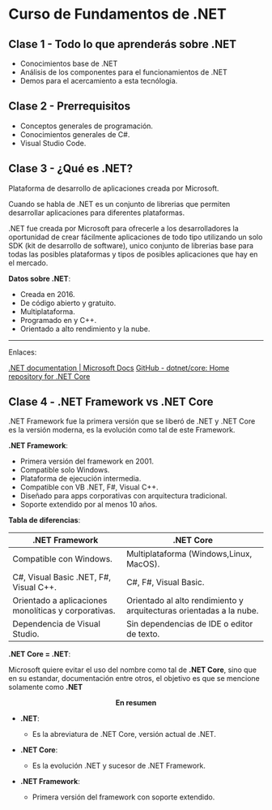 # Curso de Fundamentos de .NET

## Clase 1 - Todo lo que aprenderás sobre .NET

- Conocimientos base de .NET
- Análisis de los componentes para el funcionamientos de .NET
- Demos para el acercamiento a esta tecnólogia.

## Clase 2 - Prerrequisitos

- Conceptos generales de programación.
- Conocimientos generales de C#.
- Visual Studio Code.

## Clase 3 - ¿Qué es .NET?

Plataforma de desarrollo de aplicaciones creada por Microsoft.

Cuando se habla de .NET es un conjunto de librerias que permiten desarrollar aplicaciones para diferentes plataformas.

.NET fue creada por Microsoft para ofrecerle a los desarrolladores la oportunidad de crear fácilmente aplicaciones de todo tipo utilizando un solo SDK (kit de desarrollo de software), unico conjunto de librerias base para todas las posibles plataformas y tipos de posibles aplicaciones que hay en el mercado.

**Datos sobre .NET**:

- Creada en 2016.
- De código abierto y gratuito.
- Multiplataforma.
- Programado en y C++.
- Orientado a alto rendimiento y la nube.

___
Enlaces:

[.NET documentation | Microsoft Docs](https://docs.microsoft.com/dotnet/)
[GitHub - dotnet/core: Home repository for .NET Core](https://github.com/dotnet/core)

## Clase 4 - .NET Framework vs .NET Core

.NET Framework fue la primera versión que se liberó de .NET y .NET Core es la versión moderna, es la evolución como tal de este Framework.

**.NET Framework**:

- Primera versión del framework en 2001.
- Compatible solo Windows.
- Plataforma de ejecución intermedia.
- Compatible con VB .NET, F#, Visual C++.
- Diseñado para apps corporativas con arquitectura tradicional.
- Soporte extendido por al menos 10 años.

**Tabla de diferencias**:

|.NET Framework | .NET Core |
|---------------|-----------|
|Compatible con Windows.|Multiplataforma (Windows,Linux, MacOS).|
|C#, Visual Basic .NET, F#, Visual C++.|C#, F#, Visual Basic.|
|Orientado a aplicaciones monolíticas y corporativas.|Orientado al alto rendimiento y arquitecturas orientadas a la nube.|
|Dependencia de Visual Studio.|Sin dependencias de IDE o editor de texto.|

**.NET Core = .NET**:

Microsoft quiere evitar el uso del nombre como tal de **.NET Core**, sino que en su estandar, documentación entre otros, el objetivo es que se mencione solamente como **.NET**

**<p style="text-align:center;">En resumen</p>**

- **.NET**:
  - Es la abreviatura de .NET Core, versión actual de .NET.

- **.NET Core**:
  - Es la evolución .NET y sucesor de .NET Framework.

- **.NET Framework**:
  - Primera versión del framework con soporte extendido.

